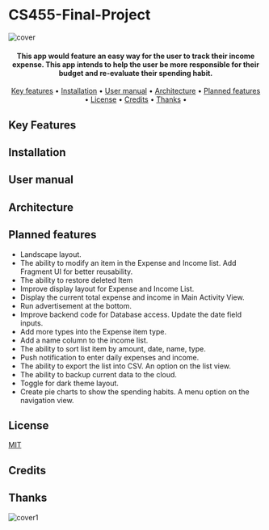 # CS455-Final-Project
![cover](https://user-images.githubusercontent.com/79466152/114063294-b1596500-9855-11eb-9806-6b5630f2fe98.png)

<h4 align="center">This app would feature an easy way for the user to track their income expense. This app intends to help the user be more responsible for their budget and re-evaluate their spending habit.</h4>

<p align="center">
  <a href="#key-features">Key features</a> •
  <a href="#installation">Installation</a> •
  <a href="#user-manual">User manual</a> •
  <a href="#architecture">Architecture</a> •
  <a href="#planned-features">Planned features</a> •
  <a href="#license">License</a> •
  <a href="#credits">Credits</a> •
  <a href="#thanks">Thanks</a> •
</p>

## Key Features

## Installation

## User manual

## Architecture

## Planned features
*	Landscape layout.
*	The ability to modify an item in the Expense and Income list. Add Fragment UI for better reusability.
*	The ability to restore deleted Item
*	Improve display layout for Expense and Income List.
*	Display the current total expense and income in Main Activity View.
*	Run advertisement at the bottom.
*	Improve backend code for Database access. Update the date field inputs.
*	Add more types into the Expense item type.
*	Add a name column to the income list.
*	The ability to sort list item by amount, date, name, type.
*	Push notification to enter daily expenses and income.
*	The ability to export the list into CSV. An option on the list view.
*	The ability to backup current data to the cloud.
*	Toggle for dark theme layout.
*	Create pie charts to show the spending habits. A menu option on the navigation view.

## License
[MIT](https://choosealicense.com/licenses/mit/)
## Credits

## Thanks
![cover1](https://user-images.githubusercontent.com/79466152/114063330-bae2cd00-9855-11eb-93b0-993b6e1c492e.png)

